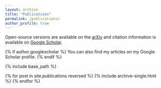 ```yaml
---
layout: archive
title: "Publications"
permalink: /publications/
author_profile: true
---
```


Open-source versions are available on the [arXiv](https://arxiv.org/search/?searchtype=author&query=Faulkner%2C+M+F) and citation information is available on [Google Scholar](https://scholar.google.co.uk/citations?hl=en&user=uFW1iN4AAAAJ&view_op=list_works&gmla=AJsN-F6QhUFJ7kRjW_OCY-lAWaHwUqZKiaJFOcRdl7TIzHPpC-9kR-yPUpTDeWepq0-3l9LkdZRxGxE--IRrOF7msyldHypL8OqssQJnUtZSZh-aJPbKEEM).

{% if author.googlescholar %} You can also find my articles on my Google Scholar profile. {% endif %}

{% include base_path %}

{% for post in site.publications reversed %}
  {% include archive-single.html %}
{% endfor %}
